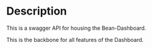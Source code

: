# Description
This is a swagger API for housing the Bean-Dashboard.

This is the backbone for all features of the Dashboard.
